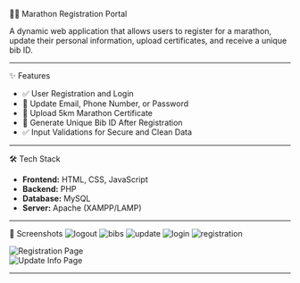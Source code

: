 
 🏃‍♂️ Marathon Registration Portal

A dynamic web application that allows users to register for a marathon, update their personal information, upload certificates, and receive a unique bib ID.

---

 ✨ Features

- ✅ User Registration and Login
- 🔄 Update Email, Phone Number, or Password
- 📄 Upload 5km Marathon Certificate
- 🧾 Generate Unique Bib ID After Registration
- ✅ Input Validations for Secure and Clean Data

---

 🛠️ Tech Stack

- **Frontend:** HTML, CSS, JavaScript  
- **Backend:** PHP  
- **Database:** MySQL  
- **Server:** Apache (XAMPP/LAMP)

---

📸 Screenshots
![logout](https://github.com/user-attachments/assets/690962c6-d4ec-45ff-80a9-8ad5fcca0cf9)
![bibs](https://github.com/user-attachments/assets/57ebe0ee-ff78-4b09-b703-c8487285452e)
![update](https://github.com/user-attachments/assets/c496239f-17e9-4638-92a1-fa4e67c57145)
![login](https://github.com/user-attachments/assets/493deee9-caf4-4f4a-9dc8-f5f9f8fc9de4)
![registration](https://github.com/user-attachments/assets/70d35656-1b3f-4cb7-af23-9cf7a83576af)


![Registration Page](screenshots/register.png)  
![Update Info Page](screenshots/update-info.png)

---

